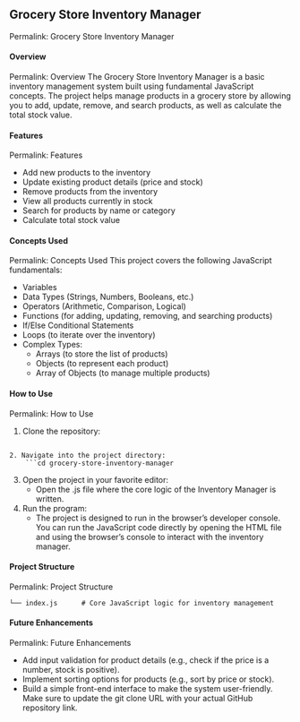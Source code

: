 ## Grocery Store Inventory Manager
Permalink: Grocery Store Inventory Manager
#### Overview
Permalink: Overview
The Grocery Store Inventory Manager is a basic inventory management system built using fundamental JavaScript concepts. The project helps manage products in a grocery store by allowing you to add, update, remove, and search products, as well as calculate the total stock value.
#### Features
Permalink: Features
- Add new products to the inventory
- Update existing product details (price and stock)
- Remove products from the inventory
- View all products currently in stock
- Search for products by name or category
- Calculate total stock value
#### Concepts Used
Permalink: Concepts Used
This project covers the following JavaScript fundamentals:
- Variables
- Data Types (Strings, Numbers, Booleans, etc.)
- Operators (Arithmetic, Comparison, Logical)
- Functions (for adding, updating, removing, and searching products)
- If/Else Conditional Statements
- Loops (to iterate over the inventory)
- Complex Types:
	- Arrays (to store the list of products)
	- Objects (to represent each product)
	- Array of Objects (to manage multiple products)
#### How to Use
Permalink: How to Use
1. Clone the repository:
	```git clone https://github.com/your-username/grocery-store-inventory-manager.git
```
2. Navigate into the project directory:
	```cd grocery-store-inventory-manager
```
3. Open the project in your favorite editor:
	- Open the .js file where the core logic of the Inventory Manager is written.
4. Run the program:
	- The project is designed to run in the browser’s developer console. You can run the JavaScript code directly by opening the HTML file and using the browser’s console to interact with the inventory manager.
#### Project Structure
Permalink: Project Structure
```├── README.md
└── index.js      # Core JavaScript logic for inventory management

```
#### Future Enhancements
Permalink: Future Enhancements
- Add input validation for product details (e.g., check if the price is a number, stock is positive).
- Implement sorting options for products (e.g., sort by price or stock).
- Build a simple front-end interface to make the system user-friendly.
Make sure to update the git clone URL with your actual GitHub repository link.